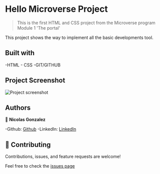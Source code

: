 # Hello Microverse Project

>This is the first HTML and CSS project from the Microverse program Module 1 'The portal'

This project shows the way to implement all the basic developments tool.

## Built with

-HTML - CSS
-GIT/GITHUB

## Project Screenshot

![Project screenshot]( Hello_Microverse/Microverse_Project.PNG )

## Authors

👤 **Nicolas Gonzalez**

-Github: [Github](https://github.com/Nicolaswg)
-LinkedIn: [LinkedIn](https://www.linkedin.com/in/nicolas-gonzalez-8623461a0/)


## 🤝 Contributing

Contributions, issues, and feature requests are welcome!

Feel free to check the [issues page](https://github.com/Nicolaswg/Hello_Microverse/issues)



